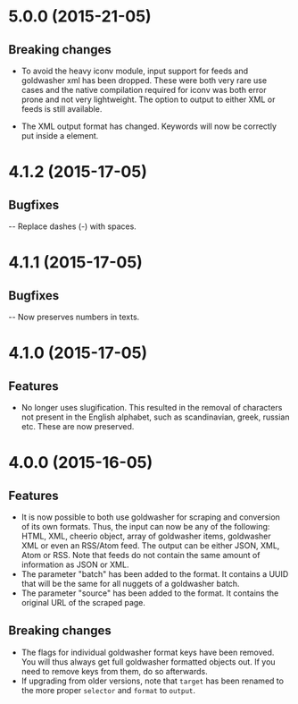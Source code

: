 # 5.0.0 (2015-21-05)

## Breaking changes

- To avoid the heavy iconv module, input support for feeds and goldwasher xml has been dropped. These were both very rare use cases and the native compilation required for iconv was both error prone and not very lightweight. The option to output to either XML or feeds is still available.

- The XML output format has changed. Keywords will now be correctly put inside a <keywords> element.


# 4.1.2 (2015-17-05)

## Bugfixes

-- Replace dashes (-) with spaces.

# 4.1.1 (2015-17-05)

## Bugfixes

-- Now preserves numbers in texts.

# 4.1.0 (2015-17-05)

## Features

- No longer uses slugification. This resulted in the removal of characters not present in the English alphabet, such as scandinavian, greek, russian etc. These are now preserved.

# 4.0.0 (2015-16-05)

## Features

- It is now possible to both use goldwasher for scraping and conversion of its own formats. Thus, the input can now be any of the following: HTML, XML, cheerio object, array of goldwasher items, goldwasher XML or even an RSS/Atom feed. The output can be either JSON, XML, Atom or RSS. Note that feeds do not contain the same amount of information as JSON or XML.
- The parameter "batch" has been added to the format. It contains a UUID that will be the same for all nuggets of a goldwasher batch.
- The parameter "source" has been added to the format. It contains the original URL of the scraped page.

## Breaking changes

- The flags for individual goldwasher format keys have been removed. You will thus always get full goldwasher formatted objects out. If you need to remove keys from them, do so afterwards.
- If upgrading from older versions, note that ```target``` has been renamed to the more proper ```selector``` and ```format``` to ```output```.